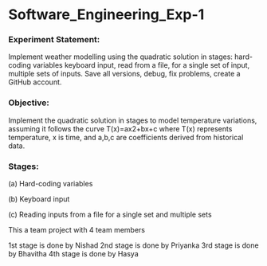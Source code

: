 # Software_Engineering_Exp-1
### Experiment Statement:
Implement weather modelling using the quadratic solution in stages: hard-coding variables keyboard input, read from a file, for a single set of input, multiple sets of inputs. Save all versions, debug, fix problems, create a GitHub account.
### Objective: 
Implement the quadratic solution in stages to model temperature variations, assuming it follows the curve 
T(x)=ax2+bx+c
where T(x) represents temperature, x is time, and a,b,c are coefficients derived from historical data.
### Stages:
(a) Hard-coding variables

(b) Keyboard input

(c) Reading inputs from a file for a single set and multiple sets

This a team project with 4 team members 

1st stage is done by Nishad
2nd stage is done by Priyanka
3rd stage is done by Bhavitha
4th stage is done by Hasya
